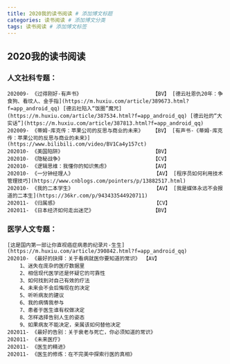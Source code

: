 ```yaml
---
title: 2020我的读书阅读 # 添加博文标题
categories: 读书阅读 # 添加博文分类
tags: 读书阅读 # 添加博文标签
---
```


## 2020我的读书阅读

### 人文社科专题：
    202009- 《过得刚好-有声书》                       【BV】 [德云社恩仇20年：争食狗、看坟人、金手指](https://m.huxiu.com/article/389673.html?f=app_android_qq) [德云社陷入“饭圈”魔咒](https://m.huxiu.com/article/387534.html?f=app_android_qq) [德云社的“大实话”](https://m.huxiu.com/article/387813.html?f=app_android_qq)
    202009- 《蒂姆·库克传：苹果公司的反思与商业的未来》   【BV】 [有声书-《蒂姆·库克传：苹果公司的反思与商业的未来》](https://www.bilibili.com/video/BV1Ca4y157ct)
    202010- 《美国陷阱》                             【BV】
    202010- 《隐秘战争》                             【CV】
    202010- 《逻辑思维：我懂你的知识焦虑》              【AV】
    202010- 《一分钟经理人》                          【AV】 [程序员如何利用技术管理技巧](https://www.cnblogs.com/pointers/p/13882517.html)
    202010- 《我的二本学生》                          【AV】 [我是媒体永远不会报道的二本生](https://36kr.com/p/943433544920711)
    202011- 《归属感》                               【CV】
    202011- 《日本经济如何走出迷茫》                   【BV】
### 医学人文专题：
    [这是国内第一部让你直视癌症病患的纪录片-生生](https://m.huxiu.com/article/390842.html?f=app_android_qq)
    202010- 《最好的抉择：关于看病就医你要知道的常识》 【AV】
        1、迷失在庞杂的医疗数据里
        2、相信现代医学还是怀疑它的可靠性
        3、如何找到对自己有效的疗法
        4、未来会不会后悔现在的决定
        5、听听病友的建议
        6、我的病情我参与
        7、患者于医生谁有权做决定
        8、怎样选择告别人生的姿态
        9、如果病友不能决定，亲属该如何替他决定
    202011- 《最好的告别：关于衰老与死亡，你必须知道的常识》
    202011- 《未来医疗》
    202011- 《医生的精进》
    202011- 《医生的修炼：在不完美中探索行医的真相》
    
### 
